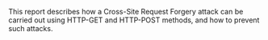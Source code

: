This report describes how a Cross-Site Request Forgery attack can be carried out using HTTP-GET and HTTP-POST methods, and how to prevent such attacks.
